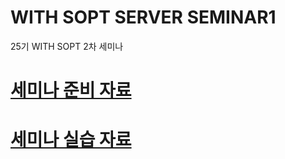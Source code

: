 # WITH SOPT SERVER SEMINAR1
25기 WITH SOPT 2차 세미나

# [세미나 준비 자료](./세미나-준비자료.md)

# [세미나 실습 자료](./실습.md)